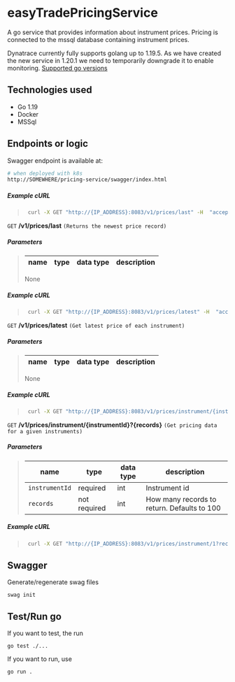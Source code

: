 # easyTradePricingService

A go service that provides information about instrument prices. Pricing is connected to the mssql database containing instrument prices.

Dynatrace currently fully supports golang up to 1.19.5. As we have created the new service in 1.20.1 we need to temporarily downgrade it to enable monitoring. [Supported go versions](https://www.dynatrace.com/support/help/technology-support/application-software/go/support/supported-go-versions)

## Technologies used

- Go 1.19
- Docker
- MSSql

## Endpoints or logic

Swagger endpoint is available at:
```bash
# when deployed with k8s
http://SOMEWHERE/pricing-service/swagger/index.html
```

##### Example cURL

> ```bash
>  curl -X GET "http://{IP_ADDRESS}:8083/v1/prices/last" -H  "accept: text/plain"
> ```

`GET` **/v1/prices/last** `(Returns the newest price record)`

##### Parameters

> | name | type | data type | description |
> | ---- | ---- | --------- | ----------- |
>
> None

##### Example cURL

> ```bash
>  curl -X GET "http://{IP_ADDRESS}:8083/v1/prices/latest" -H  "accept: text/plain"
> ```

`GET` **/v1/prices/latest** `(Get latest price of each instrument)`

##### Parameters

> | name | type | data type | description |
> | ---- | ---- | --------- | ----------- |
>
> None

##### Example cURL

> ```bash
>  curl -X GET "http://{IP_ADDRESS}:8083/v1/prices/instrument/{instrumentId}" -H  "accept: text/plain"
> ```

`GET` **/v1/prices/instrument/{instrumentId}?{records}** `(Get pricing data for a given instruments)`

##### Parameters

> | name           | type         | data type | description                                 |
> | -------------- | ------------ | --------- | ------------------------------------------- |
> | `instrumentId` | required     | int       | Instrument id                               |
> | `records`      | not required | int       | How many records to return. Defaults to 100 |

##### Example cURL

> ```bash
>  curl -X GET "http://{IP_ADDRESS}:8083/v1/prices/instrument/1?records=5" -H  "accept: text/plain"
> ```

## Swagger

Generate/regenerate swag files
```
swag init
```

## Test/Run go

If you want to test, the run  
```
go test ./...
```

If you want to run, use  
```
go run .
```
